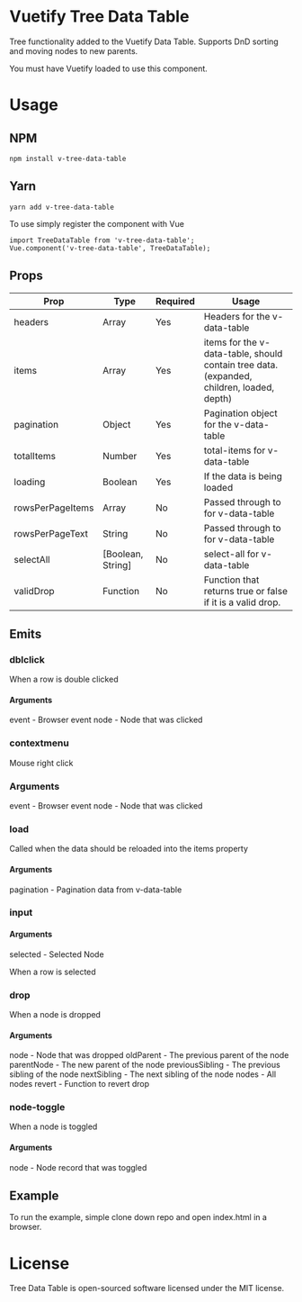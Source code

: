 # Vuetify Tree Data Table

Tree functionality added to the Vuetify Data Table. Supports DnD sorting and moving nodes to new parents.

You must have Vuetify loaded to use this component.

# Usage

## NPM

```
npm install v-tree-data-table
```

## Yarn

```
yarn add v-tree-data-table
```

To use simply register the component with Vue

```
import TreeDataTable from 'v-tree-data-table';
Vue.component('v-tree-data-table', TreeDataTable);
```

## Props

| Prop             | Type              | Required | Usage                                                                                                                                                                                                                      |
| ---------------- | ----------------- | -------- | -------------------------------------------------------------------------------------------------------------------------------------------------------------------------------------------------------------------------- |
| headers          | Array             | Yes      | Headers for the v-data-table                                                                                                                                                                                               |
| items            | Array             | Yes      | items for the v-data-table, should contain tree data. (expanded, children, loaded, depth)                                                                                                                                  |
| pagination       | Object            | Yes      | Pagination object for the v-data-table                                                                                                                                                                                     |
| totalItems       | Number            | Yes      | total-items for v-data-table                                                                                                                                                                                               |
| loading          | Boolean           | Yes      | If the data is being loaded                                                                                                                                                                                                |
| rowsPerPageItems | Array             | No       | Passed through to for v-data-table                                                                                                                                                                                         |
| rowsPerPageText  | String            | No       | Passed through to for v-data-table                                                                                                                                                                                         |
| selectAll        | [Boolean, String] | No       | select-all for v-data-table                                                                                                                                                                                                |
| validDrop        | Function          | No       | Function that returns true or false if it is a valid drop. |

## Emits

### dblclick

When a row is double clicked

#### Arguments

event - Browser event
node - Node that was clicked

### contextmenu

Mouse right click

### Arguments

event - Browser event
node - Node that was clicked

### load

Called when the data should be reloaded into the items property

#### Arguments

pagination - Pagination data from v-data-table

### input

#### Arguments

selected - Selected Node

When a row is selected

### drop

When a node is dropped

#### Arguments

node - Node that was dropped
oldParent - The previous parent of the node
parentNode - The new parent of the node
previousSibling - The previous sibling of the node
nextSibling - The next sibling of the node
nodes - All nodes
revert - Function to revert drop

### node-toggle

When a node is toggled

#### Arguments

node - Node record that was toggled

## Example

To run the example, simple clone down repo and open index.html in a browser.


# License

Tree Data Table is open-sourced software licensed under the MIT license.
